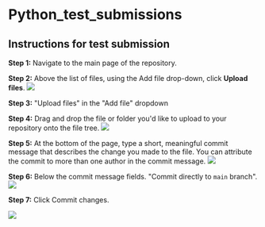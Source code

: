 # Python_test_submissions

## Instructions for test submission



**Step 1:** Navigate to the main page of the repository.

**Step 2:** Above the list of files, using the Add file drop-down, click **Upload files**.
![](https://docs.github.com/assets/cb-26342/images/help/repository/upload-files-button.png)


**Step 3:** "Upload files" in the "Add file" dropdown

**Step 4:** Drag and drop the file or folder you'd like to upload to your repository onto the file tree.
![](https://docs.github.com/assets/cb-10159/images/help/repository/upload-files-drag-and-drop.png)


**Step 5:** At the bottom of the page, type a short, meaningful commit message that describes the change you made to the file. You can attribute the commit to more than one author in the commit message. 
![](https://docs.github.com/assets/cb-9378/images/help/repository/write-commit-message-quick-pull.png)


**Step 6:** Below the commit message fields. "Commit directly to `main` branch".
![](https://docs.github.com/assets/cb-32137/images/help/repository/choose-commit-branch.png)


**Step 7:** Click Commit changes. 


![](https://docs.github.com/assets/cb-19765/images/help/repository/commit-changes-button.png)
